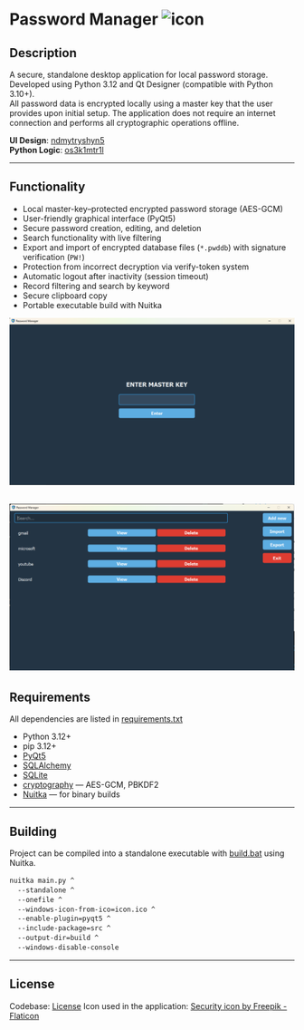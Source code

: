 # Password Manager ![icon](icon.ico)

## Description

A secure, standalone desktop application for local password storage. Developed using Python 3.12 and Qt Designer (compatible with Python 3.10+).  
All password data is encrypted locally using a master key that the user provides upon initial setup. The application does not require an internet connection and performs all cryptographic operations offline.

**UI Design**: [ndmytryshyn5](https://github.com/ndmytryshyn5)  
**Python Logic**: [os3k1mtr1l](https://github.com/os3k1mtr1l)

---

## Functionality

- Local master-key–protected encrypted password storage (AES-GCM)
- User-friendly graphical interface (PyQt5)
- Secure password creation, editing, and deletion
- Search functionality with live filtering
- Export and import of encrypted database files (`*.pwddb`) with signature verification (`PW!`)
- Protection from incorrect decryption via verify-token system
- Automatic logout after inactivity (session timeout)
- Record filtering and search by keyword
- Secure clipboard copy
- Portable executable build with Nuitka

![login screen](github/login_screen.png)

![main screen](github/main_screen.png)
---

## Requirements

All dependencies are listed in [requirements.txt](requirements.txt)

- Python 3.12+
- pip 3.12+
- [PyQt5](https://pypi.org/project/PyQt5/)
- [SQLAlchemy](https://pypi.org/project/SQLAlchemy/)
- [SQLite](https://www.sqlite.org/)
- [cryptography](https://pypi.org/project/cryptography/) — AES-GCM, PBKDF2
- [Nuitka](https://nuitka.net/) — for binary builds

---

## Building

Project can be compiled into a standalone executable with [build.bat](build.bat) using Nuitka.

```bat
nuitka main.py ^
  --standalone ^
  --onefile ^
  --windows-icon-from-ico=icon.ico ^
  --enable-plugin=pyqt5 ^
  --include-package=src ^
  --output-dir=build ^
  --windows-disable-console
```

---

## License
Codebase: [License](LICENSE)
Icon used in the application: [Security icon by Freepik - Flaticon](https://www.flaticon.com/free-icons/security)
